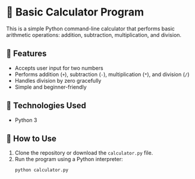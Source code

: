 # 🧮 Basic Calculator Program

This is a simple Python command-line calculator that performs basic arithmetic operations: addition, subtraction, multiplication, and division.

## 🚀 Features

- Accepts user input for two numbers
- Performs addition (`+`), subtraction (`-`), multiplication (`*`), and division (`/`)
- Handles division by zero gracefully
- Simple and beginner-friendly

## 🧰 Technologies Used

- Python 3

## 🧪 How to Use

1. Clone the repository or download the `calculator.py` file.
2. Run the program using a Python interpreter:
   ```bash
   python calculator.py
